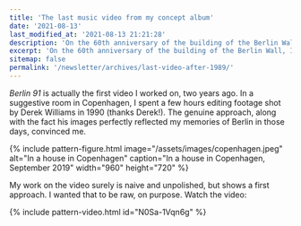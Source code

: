 ```yaml
---
title: 'The last music video from my concept album'
date: '2021-08-13'
last_modified_at: '2021-08-13 21:21:28'
description: 'On the 60th anniversary of the building of the Berlin Wall, I’ve decided to release the last video from my album ‘After 1989’.'
excerpt: 'On the 60th anniversary of the building of the Berlin Wall, I’ve decided to release the last video from my album <em>After 1989</em>.'
sitemap: false
permalink: '/newsletter/archives/last-video-after-1989/'
---
```

_Berlin 91_ is actually the first video I worked on, two years ago. In a suggestive room in Copenhagen, I spent a few hours editing footage shot by Derek Williams in 1990 (thanks Derek!). The genuine approach, along with the fact his images perfectly reflected my memories of Berlin in those days, convinced me.

{% include pattern-figure.html image="/assets/images/copenhagen.jpeg" alt="In a house in Copenhagen" caption="In a house in Copenhagen, September 2019" width="960" height="720" %}

My work on the video surely is naive and unpolished, but shows a first approach. I wanted that to be raw, on purpose. Watch the video:

{% include pattern-video.html id="N0Sa-1Vqn6g" %}
